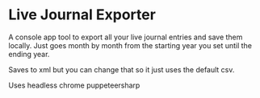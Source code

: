 # Live Journal Exporter
 A console app tool to export all your live journal entries and save them locally.
 Just goes month by month from the starting year you set until the ending year.
 
 Saves to xml but you can change that so it just uses the default csv.
 
 Uses headless chrome puppeteersharp
